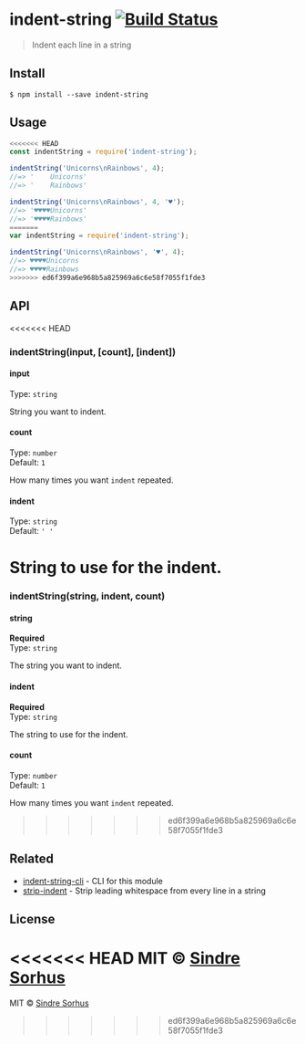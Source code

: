 # indent-string [![Build Status](https://travis-ci.org/sindresorhus/indent-string.svg?branch=master)](https://travis-ci.org/sindresorhus/indent-string)

> Indent each line in a string


## Install

```
$ npm install --save indent-string
```


## Usage

```js
<<<<<<< HEAD
const indentString = require('indent-string');

indentString('Unicorns\nRainbows', 4);
//=> '    Unicorns'
//=> '    Rainbows'

indentString('Unicorns\nRainbows', 4, '♥');
//=> '♥♥♥♥Unicorns'
//=> '♥♥♥♥Rainbows'
=======
var indentString = require('indent-string');

indentString('Unicorns\nRainbows', '♥', 4);
//=> ♥♥♥♥Unicorns
//=> ♥♥♥♥Rainbows
>>>>>>> ed6f399a6e968b5a825969a6c6e58f7055f1fde3
```


## API

<<<<<<< HEAD
### indentString(input, [count], [indent])

#### input

Type: `string`

String you want to indent.

#### count

Type: `number`<br>
Default: `1`

How many times you want `indent` repeated.

#### indent

Type: `string`<br>
Default: `' '`

String to use for the indent.
=======
### indentString(string, indent, count)

#### string

**Required**  
Type: `string`

The string you want to indent.

#### indent

**Required**  
Type: `string`

The string to use for the indent.

#### count

Type: `number`  
Default: `1`

How many times you want `indent` repeated.
>>>>>>> ed6f399a6e968b5a825969a6c6e58f7055f1fde3


## Related

- [indent-string-cli](https://github.com/sindresorhus/indent-string-cli) - CLI for this module
- [strip-indent](https://github.com/sindresorhus/strip-indent) - Strip leading whitespace from every line in a string


## License

<<<<<<< HEAD
MIT © [Sindre Sorhus](https://sindresorhus.com)
=======
MIT © [Sindre Sorhus](http://sindresorhus.com)
>>>>>>> ed6f399a6e968b5a825969a6c6e58f7055f1fde3
